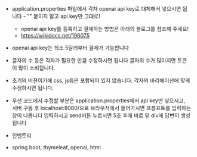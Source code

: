 - application.properties 파일에서 각자 openai api key로 대체해서 넣으시면 됩니다 - "" 붙이지 말고 api key만 그대로!
  - openai api key를 등록하고 결제하는 방법은 아래의 블로그를 참조해 주세요!
  - https://wikidocs.net/196075
- openai api key는 최소 5달러부터 결제가 가능합니다
- 글자의 수 등은 각자가 필요한 만큼 수정하시면 됩니다 글자의 수가 많아지면 토큰이 많이 소비됩니다.
- 초기의 버젼이기에 css, js등은 포함되어 있지 않습니다. 각자의 바리에이션에 맞게 수정하시면 됩니다.

- 우선 코드에서 수정할 부분은 application.properties에서 api key만 넣으시고, 서버 구동 후 localhost:8080/으로 브라우저에서 들어가시면 프롬프트를 입력하는 창이 나옵니다 입력하시고 send버튼 누르시면  5초 후에 바로 밑 div에 답변이 생성됩니다

- 인벤토리
- spring boot, thymeleaf, openai, html 
